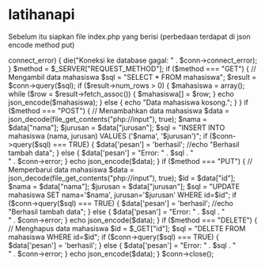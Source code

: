 # latihanapi

Sebelum itu siapkan file index.php
yang berisi
(perbedaan terdapat di json encode method put)


<?php
header("Access-Control-Allow-Origin: *");
header("Content-Type: application/json; charset=UTF-8");
// Koneksi ke database
$servername = "localhost";
$username = "root";
$password = "";
$dbname = "latihanapi";
$conn = new mysqli($servername, $username, $password, $dbname);
if ($conn->connect_error) {
    die("Koneksi ke database gagal: " . $conn->connect_error);
}
$method = $_SERVER["REQUEST_METHOD"];
if ($method === "GET") {
    // Mengambil data mahasiswa
    $sql = "SELECT * FROM mahasiswa";
    $result = $conn->query($sql);
    if ($result->num_rows > 0) {
        $mahasiswa = array();
        while ($row = $result->fetch_assoc()) {
            $mahasiswa[] = $row;
        }
        echo json_encode($mahasiswa);
    } else {
        echo "Data mahasiswa kosong.";
    }
}
if ($method === "POST") {
    // Menambahkan data mahasiswa
    $data = json_decode(file_get_contents("php://input"), true);
    $nama = $data["nama"];
    $jurusan = $data["jurusan"];
    $sql = "INSERT INTO mahasiswa (nama, jurusan) VALUES ('$nama', '$jurusan')";
    if ($conn->query($sql) === TRUE) {
        $data['pesan'] = 'berhasil';
        //echo "Berhasil tambah data";
    } else {
        $data['pesan'] = "Error: " . $sql . "<br>" . $conn->error;
    }
    echo json_encode($data);
}
if ($method === "PUT") {
    // Memperbarui data mahasiswa
    $data = json_decode(file_get_contents("php://input"), true);
    $id = $data["id"];
    $nama = $data["nama"];
    $jurusan = $data["jurusan"];
    $sql = "UPDATE mahasiswa SET nama='$nama', jurusan='$jurusan' WHERE id=$id";

    if ($conn->query($sql) === TRUE) {
        $data['pesan'] = 'berhasil';
        //echo "Berhasil tambah data";
    } else {
        $data['pesan'] = "Error: " . $sql . "<br>" . $conn->error;
    }
    echo json_encode($data);
}
if ($method === "DELETE") {
    // Menghapus data mahasiswa
    $id = $_GET["id"];
    $sql = "DELETE FROM mahasiswa WHERE id=$id";
    if ($conn->query($sql) === TRUE) {
        $data['pesan'] = 'berhasil';
    } else {
        $data['pesan'] = "Error: " . $sql . "<br>" . $conn->error;
    }
    echo json_encode($data);
}
$conn->close();

